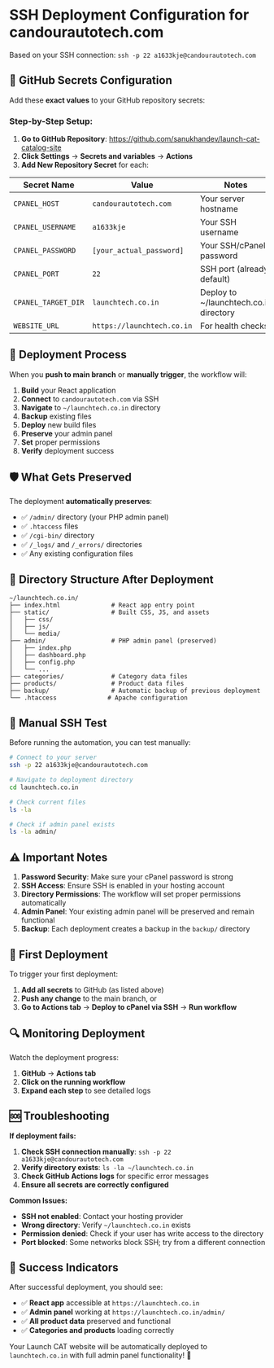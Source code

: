 # SSH Deployment Configuration for candourautotech.com

Based on your SSH connection: `ssh -p 22 a1633kje@candourautotech.com`

## 🔐 GitHub Secrets Configuration

Add these **exact values** to your GitHub repository secrets:

### **Step-by-Step Setup:**

1. **Go to GitHub Repository**: https://github.com/sanukhandev/launch-cat-catalog-site
2. **Click Settings** → **Secrets and variables** → **Actions**
3. **Add New Repository Secret** for each:

| Secret Name         | Value                      | Notes                                  |
| ------------------- | -------------------------- | -------------------------------------- |
| `CPANEL_HOST`       | `candourautotech.com`      | Your server hostname                   |
| `CPANEL_USERNAME`   | `a1633kje`                 | Your SSH username                      |
| `CPANEL_PASSWORD`   | `[your_actual_password]`   | Your SSH/cPanel password               |
| `CPANEL_PORT`       | `22`                       | SSH port (already default)             |
| `CPANEL_TARGET_DIR` | `launchtech.co.in`         | Deploy to ~/launchtech.co.in directory |
| `WEBSITE_URL`       | `https://launchtech.co.in` | For health checks                      |

## 🚀 Deployment Process

When you **push to main branch** or **manually trigger**, the workflow will:

1. **Build** your React application
2. **Connect** to `candourautotech.com` via SSH
3. **Navigate** to `~/launchtech.co.in` directory
4. **Backup** existing files
5. **Deploy** new build files
6. **Preserve** your admin panel
7. **Set** proper permissions
8. **Verify** deployment success

## 🛡️ What Gets Preserved

The deployment **automatically preserves**:

- ✅ `/admin/` directory (your PHP admin panel)
- ✅ `.htaccess` files
- ✅ `/cgi-bin/` directory
- ✅ `/_logs/` and `/_errors/` directories
- ✅ Any existing configuration files

## 📂 Directory Structure After Deployment

```
~/launchtech.co.in/
├── index.html              # React app entry point
├── static/                 # Built CSS, JS, and assets
│   ├── css/
│   ├── js/
│   └── media/
├── admin/                  # PHP admin panel (preserved)
│   ├── index.php
│   ├── dashboard.php
│   ├── config.php
│   └── ...
├── categories/             # Category data files
├── products/               # Product data files
├── backup/                 # Automatic backup of previous deployment
└── .htaccess              # Apache configuration
```

## 🔧 Manual SSH Test

Before running the automation, you can test manually:

```bash
# Connect to your server
ssh -p 22 a1633kje@candourautotech.com

# Navigate to deployment directory
cd launchtech.co.in

# Check current files
ls -la

# Check if admin panel exists
ls -la admin/
```

## ⚠️ Important Notes

1. **Password Security**: Make sure your cPanel password is strong
2. **SSH Access**: Ensure SSH is enabled in your hosting account
3. **Directory Permissions**: The workflow will set proper permissions automatically
4. **Admin Panel**: Your existing admin panel will be preserved and remain functional
5. **Backup**: Each deployment creates a backup in the `backup/` directory

## 🚀 First Deployment

To trigger your first deployment:

1. **Add all secrets** to GitHub (as listed above)
2. **Push any change** to the main branch, or
3. **Go to Actions tab** → **Deploy to cPanel via SSH** → **Run workflow**

## 🔍 Monitoring Deployment

Watch the deployment progress:

1. **GitHub** → **Actions tab**
2. **Click on the running workflow**
3. **Expand each step** to see detailed logs

## 🆘 Troubleshooting

**If deployment fails:**

1. **Check SSH connection manually**: `ssh -p 22 a1633kje@candourautotech.com`
2. **Verify directory exists**: `ls -la ~/launchtech.co.in`
3. **Check GitHub Actions logs** for specific error messages
4. **Ensure all secrets are correctly configured**

**Common Issues:**

- **SSH not enabled**: Contact your hosting provider
- **Wrong directory**: Verify `~/launchtech.co.in` exists
- **Permission denied**: Check if your user has write access to the directory
- **Port blocked**: Some networks block SSH; try from a different connection

## 🎯 Success Indicators

After successful deployment, you should see:

- ✅ **React app** accessible at `https://launchtech.co.in`
- ✅ **Admin panel** working at `https://launchtech.co.in/admin/`
- ✅ **All product data** preserved and functional
- ✅ **Categories and products** loading correctly

Your Launch CAT website will be automatically deployed to `launchtech.co.in` with full admin panel functionality! 🎉
